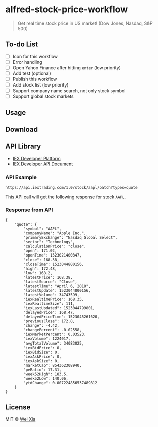 # alfred-stock-price-workflow
> Get real time stock price in US market! (Dow Jones, Nasdaq, S&P 500)

## To-do List
- [ ] Icon for this workflow
- [ ] Error handling
- [ ] Open Yahoo Finance after hitting `enter` (low priority)
- [ ] Add test (optional)
- [ ] Publish this workflow
- [ ] Add stock list (low priority)
- [ ] Support company name search, not only stock symbol
- [ ] Support global stock markets

## Usage

## Download

## API Library
* [IEX Developer Platform](https://iextrading.com/developer/)
* [IEX Developer API Document](https://iextrading.com/developer/docs/)

### API Example
```
https://api.iextrading.com/1.0/stock/aapl/batch?types=quote
```

This API call will get the following response for stock `AAPL`.

### Response from API
```
{
    "quote": {
        "symbol": "AAPL",
        "companyName": "Apple Inc.",
        "primaryExchange": "Nasdaq Global Select",
        "sector": "Technology",
        "calculationPrice": "close",
        "open": 171.02,
        "openTime": 1523021400347,
        "close": 168.38,
        "closeTime": 1523044800156,
        "high": 172.48,
        "low": 168.2,
        "latestPrice": 168.38,
        "latestSource": "Close",
        "latestTime": "April 6, 2018",
        "latestUpdate": 1523044800156,
        "latestVolume": 34743599,
        "iexRealtimePrice": 168.35,
        "iexRealtimeSize": 111,
        "iexLastUpdated": 1523044799801,
        "delayedPrice": 168.47,
        "delayedPriceTime": 1523045261620,
        "previousClose": 172.8,
        "change": -4.42,
        "changePercent": -0.02558,
        "iexMarketPercent": 0.03523,
        "iexVolume": 1224017,
        "avgTotalVolume": 34083025,
        "iexBidPrice": 0,
        "iexBidSize": 0,
        "iexAskPrice": 0,
        "iexAskSize": 0,
        "marketCap": 854362308940,
        "peRatio": 17.31,
        "week52High": 183.5,
        "week52Low": 140.06,
        "ytdChange": 0.007224856537489812
    }
}
```

## License
MIT © [Wei Xia](http://weixia.info/)